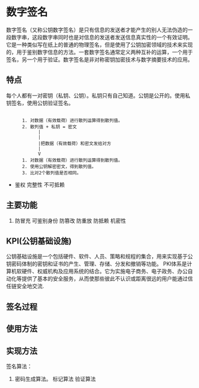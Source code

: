 # 数字签名

数字签名（又称公钥数字签名）是只有信息的发送者才能产生的别人无法伪造的一段数字串，这段数字串同时也是对信息的发送者发送信息真实性的一个有效证明。它是一种类似写在纸上的普通的物理签名，但是使用了公钥加密领域的技术来实现的，用于鉴别数字信息的方法。一套数字签名通常定义两种互补的运算，一个用于签名，另一个用于验证。数字签名是非对称密钥加密技术与数字摘要技术的应用。

## 特点

每个人都有一对密钥（私钥、公钥）。私钥只有自己知道。公钥是公开的。使用私钥签名，使用公钥验证签名。

```

      1. 对数据（有效载荷）进行散列运算得到散列值。
      2. 散列值 + 私钥 = 密文
            |
            |
            |把数据（有效载荷）和密文发给对方
            |
            V
      1. 对数据（有效载荷）进行散列运算得到散列值。
      2. 使用公钥解密密文，得到散列值。
      3. 比对2个散列值是否相同。

```

- 鉴权
完整性
不可抵赖

## 主要功能

1. 防冒充
可鉴别身份
防篡改
防重放
防抵赖
机密性

## KPI(公钥基础设施)

公钥基础设施是一个包括硬件、软件、人员、策略和规程的集合，用来实现基于公钥密码体制的密钥和证书的产生、管理、存储、分发和撤销等功能。
PKI体系是计算机软硬件、权威机构及应用系统的结合。它为实施电子商务、电子政务、办公自动化等提供了基本的安全服务，从而使那些彼此不认识或距离很远的用户能通过信任链安全地交流.

## 签名过程
## 使用方法

## 实现方法

签名算法：

1. 密码生成算法。
标记算法
验证算法
